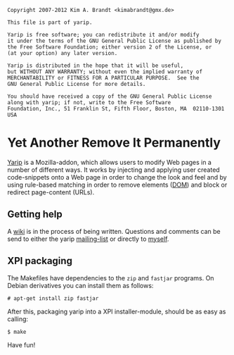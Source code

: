     Copyright 2007-2012 Kim A. Brandt <kimabrandt@gmx.de>

    This file is part of yarip.

    Yarip is free software; you can redistribute it and/or modify
    it under the terms of the GNU General Public License as published by
    the Free Software Foundation; either version 2 of the License, or
    (at your option) any later version.

    Yarip is distributed in the hope that it will be useful,
    but WITHOUT ANY WARRANTY; without even the implied warranty of
    MERCHANTABILITY or FITNESS FOR A PARTICULAR PURPOSE.  See the
    GNU General Public License for more details.

    You should have received a copy of the GNU General Public License
    along with yarip; if not, write to the Free Software
    Foundation, Inc., 51 Franklin St, Fifth Floor, Boston, MA  02110-1301  USA



Yet Another Remove It Permanently
======

[Yarip][1] is a Mozilla-addon, which allows users to modify Web pages in a
number of different ways. It works by injecting and applying user created
code-snippets onto a Web page in order to change the look and feel and by
using rule-based matching in order to remove elements ([DOM][5]) and block
or redirect page-content (URLs).



Getting help
------

A [wiki][2] is in the process of being written. Questions and comments can
be send to either the yarip [mailing-list][3] or directly to [myself][4].



XPI packaging
------

The Makefiles have dependencies to the `zip` and `fastjar` programs. On
Debian derivatives you can install them as follows:

    # apt-get install zip fastjar

After this, packaging yarip into a XPI installer-module, should be as easy
as calling:

    $ make


Have fun!


[1]: https://addons.mozilla.org/en-US/firefox/addon/yarip/
    "Yet Another Remove It Permanently"
[2]: https://github.com/kimabrandt/yarip/wiki
    "Yarip wiki"
[3]: http://yarip.mozdev.org/list.html
    "mozdev.org - yarip: list"
[4]: mailto:kimabrandt@gmx.de?subject=Yarip
    "Kim A. Brandt"
[5]: http://en.wikipedia.org/wiki/Document_Object_Model
    "Document Object Model (DOM)"
